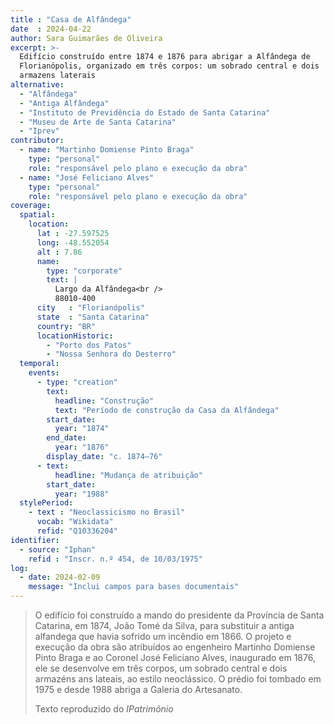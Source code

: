 ```yaml
---
title : "Casa de Alfândega"
date  : 2024-04-22
author: Sara Guimarães de Oliveira
excerpt: >-
  Edifício construído entre 1874 e 1876 para abrigar a Alfândega de
  Florianópolis, organizado em três corpos: um sobrado central e dois
  armazens laterais
alternative:
  - "Alfândega"
  - "Antiga Alfândega"
  - "Instituto de Previdência do Estado de Santa Catarina"
  - "Museu de Arte de Santa Catarina"
  - "Iprev"
contributor:
  - name: "Martinho Domiense Pinto Braga"
    type: "personal"
    role: "responsável pelo plano e execução da obra"
  - name: "José Feliciano Alves"
    type: "personal"
    role: "responsável pelo plano e execução da obra"
coverage:
  spatial:
    location:
      lat : -27.597525 
      long: -48.552054
      alt : 7.86
      name:
        type: "corporate"
        text: |
          Largo da Alfândega<br />
          88010-400
      city   : "Florianópolis"
      state  : "Santa Catarina"
      country: "BR"
      locationHistoric:
        - "Porto dos Patos"
        - "Nossa Senhora do Desterro"
  temporal:
    events:
      - type: "creation"
        text:
          headline: "Construção"
          text: "Período de construção da Casa da Alfândega"
        start_date:
          year: "1874"
        end_date:
          year: "1876"
        display_date: "c. 1874–76"
      - text:
          headline: "Mudança de atribuição"
        start_date:
          year: "1988"
  stylePeriod:
    - text : "Neoclassicismo no Brasil"
      vocab: "Wikidata"
      refid: "Q10336204"
identifier:
  - source: "Iphan"
    refid : "Inscr. n.º 454, de 10/03/1975"
log:
  - date: 2024-02-09
    message: "Inclui campos para bases documentais"
---
```


> O edifício foi construído a mando do presidente da Província de Santa
> Catarina, em 1874, João Tomé da Silva, para substituir a antiga
> alfandega que havia sofrido um incêndio em 1866. O projeto e execução da
> obra são atribuídos ao engenheiro Martinho Domiense Pinto Braga e ao
> Coronel José Feliciano Alves, inaugurado em 1876, ele se desenvolve em
> três corpos, um sobrado central e dois armazéns ans lateais, ao estilo
> neoclássico. O prédio foi tombado em 1975 e desde 1988 abriga a Galeria
> do Artesanato.
> 
> <footer class="figure-caption">Texto reproduzido
> do <cite>IPatrimônio</footer>
